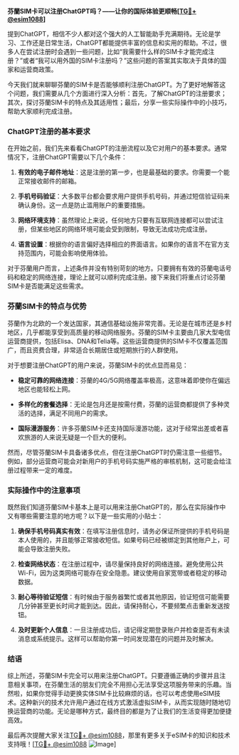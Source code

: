 **芬蘭SIM卡可以注册ChatGPT吗？——让你的国际体验更顺畅[[TG💪+ @esim1088](https://t.me/s/esim1088)]**

提到ChatGPT，相信不少人都对这个强大的人工智能助手充满期待。无论是学习、工作还是日常生活，ChatGPT都能提供丰富的信息和实用的帮助。不过，很多人在尝试注册时会遇到一些问题，比如“我需要什么样的SIM卡才能完成注册？”或者“我可以用外国的SIM卡注册吗？”这些问题的答案其实取决于具体的国家和运营商政策。

今天我们就来聊聊芬蘭的SIM卡是否能够顺利注册ChatGPT。为了更好地解答这个问题，我们需要从几个方面进行深入分析：首先，了解ChatGPT的注册要求；其次，探讨芬蘭SIM卡的特点及其适用性；最后，分享一些实际操作中的小技巧，帮助大家顺利完成注册。

### ChatGPT注册的基本要求

在开始之前，我们先来看看ChatGPT的注册流程以及它对用户的基本要求。通常情况下，注册ChatGPT需要以下几个条件：

1. **有效的电子邮件地址**：这是注册的第一步，也是最基础的要求。你需要一个能正常接收邮件的邮箱。
   
2. **手机号码验证**：大多数平台都会要求用户提供手机号码，并通过短信验证码来确认身份。这一点是防止滥用账户的重要措施。

3. **网络环境支持**：虽然理论上来说，任何地方只要有互联网连接都可以尝试注册，但某些地区的网络环境可能会受到限制，导致无法成功完成注册。

4. **语言设置**：根据你的语言偏好选择相应的界面语言。如果你的语言不在官方支持范围内，可能会影响使用体验。

对于芬蘭用户而言，上述条件并没有特别苛刻的地方。只要拥有有效的芬蘭电话号码和稳定的网络连接，理论上就可以顺利完成注册。接下来我们将重点讨论芬蘭SIM卡是否能满足这些需求。

### 芬蘭SIM卡的特点与优势

芬蘭作为北欧的一个发达国家，其通信基础设施非常完善。无论是在城市还是乡村地区，几乎都能享受到高质量的移动网络服务。芬蘭的SIM卡主要由几家大型电信运营商提供，包括Elisa、DNA和Telia等。这些运营商提供的SIM卡不仅覆盖范围广，而且资费合理，非常适合长期居住或短期旅行的人群使用。

对于想要注册ChatGPT的用户来说，芬蘭SIM卡的优点显而易见：

- **稳定可靠的网络连接**：芬蘭的4G/5G网络覆盖率极高，这意味着即使你在偏远地区也能轻松上网。
  
- **多样化的套餐选择**：无论是包月还是按需付费，芬蘭的运营商都提供了多种灵活的选择，满足不同用户的需求。

- **国际漫游服务**：许多芬蘭SIM卡还支持国际漫游功能，这对于经常出差或者喜欢旅游的人来说无疑是一个巨大的便利。

然而，尽管芬蘭SIM卡具备诸多优点，但在注册ChatGPT时仍需注意一些细节。例如，部分运营商可能会对新用户的手机号码实施严格的审核机制，这可能会给注册过程带来一定的难度。

### 实际操作中的注意事项

既然我们知道芬蘭SIM卡基本上是可以用来注册ChatGPT的，那么在实际操作中又有哪些需要注意的地方呢？以下是一些实用的小贴士：

1. **确保手机号码真实有效**：在填写注册信息时，请务必保证所提供的手机号码是本人使用的，并且能够正常接收短信。如果号码已经被绑定到其他账户上，可能会导致注册失败。

2. **检查网络状态**：在注册过程中，请尽量保持良好的网络连接。避免使用公共Wi-Fi，因为这类网络可能存在安全隐患。建议使用自家宽带或者稳定的移动数据。

3. **耐心等待验证短信**：有时候由于服务器繁忙或者其他原因，验证短信可能需要几分钟甚至更长时间才能到达。因此，请保持耐心，不要频繁点击重新发送按钮。

4. **及时更新个人信息**：一旦注册成功后，请记得定期登录账户并检查是否有未读消息或系统提示。这样可以帮助你第一时间发现潜在的问题并及时解决。

### 结语

综上所述，芬蘭SIM卡完全可以用来注册ChatGPT。只要遵循正确的步骤并且注意相关事项，在芬蘭生活的朋友们完全不用担心无法享受这项服务带来的乐趣。当然啦，如果你觉得手动更换实体SIM卡比较麻烦的话，也可以考虑使用eSIM技术。这种新兴的技术允许用户通过在线方式激活虚拟SIM卡，从而实现随时随地切换运营商的功能。无论是哪种方式，最终目的都是为了让我们的生活变得更加便捷高效。

最后再次提醒大家关注[TG💪+ @esim1088](https://t.me/s/esim1088)，那里有更多关于eSIM卡的知识和技术支持哦！[[TG💪+ @esim1088](https://t.me/s/esim1088) ![Image](https://i.postimg.cc/4NQfJmqS/Snipaste-2025-05-13-00-14-12.png)]